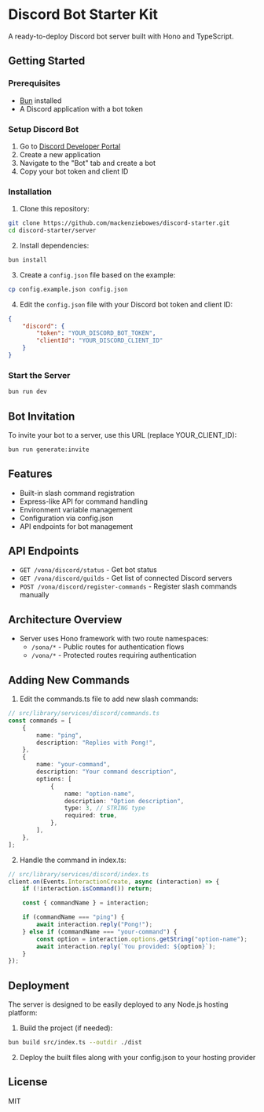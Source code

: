 # Discord Bot Starter Kit

A ready-to-deploy Discord bot server built with Hono and TypeScript.

## Getting Started

### Prerequisites

- [Bun](https://bun.sh/) installed
- A Discord application with a bot token

### Setup Discord Bot

1. Go to [Discord Developer Portal](https://discord.com/developers/applications)
2. Create a new application
3. Navigate to the "Bot" tab and create a bot
4. Copy your bot token and client ID

### Installation

1. Clone this repository:

```sh
git clone https://github.com/mackenziebowes/discord-starter.git
cd discord-starter/server
```

2. Install dependencies:

```sh
bun install
```

3. Create a `config.json` file based on the example:

```sh
cp config.example.json config.json
```

4. Edit the `config.json` file with your Discord bot token and client ID:

```json
{
	"discord": {
		"token": "YOUR_DISCORD_BOT_TOKEN",
		"clientId": "YOUR_DISCORD_CLIENT_ID"
	}
}
```

### Start the Server

```sh
bun run dev
```

## Bot Invitation

To invite your bot to a server, use this URL (replace YOUR_CLIENT_ID):

```sh
bun run generate:invite
```

## Features

- Built-in slash command registration
- Express-like API for command handling
- Environment variable management
- Configuration via config.json
- API endpoints for bot management

## API Endpoints

- `GET /vona/discord/status` - Get bot status
- `GET /vona/discord/guilds` - Get list of connected Discord servers
- `POST /vona/discord/register-commands` - Register slash commands manually

## Architecture Overview

- Server uses Hono framework with two route namespaces:
  - `/sona/*` - Public routes for authentication flows
  - `/vona/*` - Protected routes requiring authentication

## Adding New Commands

1. Edit the commands.ts file to add new slash commands:

```typescript
// src/library/services/discord/commands.ts
const commands = [
	{
		name: "ping",
		description: "Replies with Pong!",
	},
	{
		name: "your-command",
		description: "Your command description",
		options: [
			{
				name: "option-name",
				description: "Option description",
				type: 3, // STRING type
				required: true,
			},
		],
	},
];
```

2. Handle the command in index.ts:

```typescript
// src/library/services/discord/index.ts
client.on(Events.InteractionCreate, async (interaction) => {
	if (!interaction.isCommand()) return;

	const { commandName } = interaction;

	if (commandName === "ping") {
		await interaction.reply("Pong!");
	} else if (commandName === "your-command") {
		const option = interaction.options.getString("option-name");
		await interaction.reply(`You provided: ${option}`);
	}
});
```

## Deployment

The server is designed to be easily deployed to any Node.js hosting platform:

1. Build the project (if needed):

```sh
bun build src/index.ts --outdir ./dist
```

2. Deploy the built files along with your config.json to your hosting provider

## License

MIT
